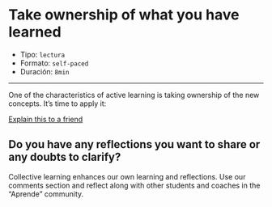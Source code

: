 # Take ownership of what you have learned

* Tipo: `lectura`
* Formato: `self-paced`
* Duración: `8min`

***

One of the characteristics of active learning is taking ownership of the new
concepts. It’s time to apply it:

[Explain this to a friend](CAMBIAR)

## Do you have any reflections you want to share or any doubts to clarify?

Collective learning enhances our own learning and reflections. Use our comments
section and reflect along with other students and coaches in the “Aprende”
community.
